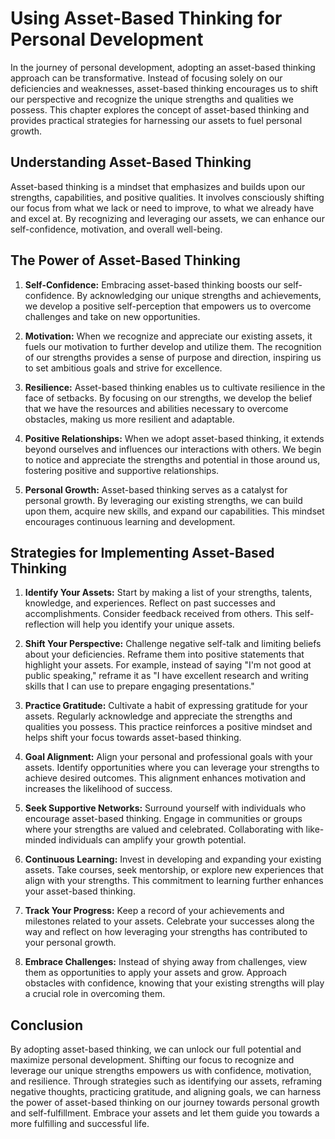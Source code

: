 Using Asset-Based Thinking for Personal Development
============================================================

In the journey of personal development, adopting an asset-based thinking approach can be transformative. Instead of focusing solely on our deficiencies and weaknesses, asset-based thinking encourages us to shift our perspective and recognize the unique strengths and qualities we possess. This chapter explores the concept of asset-based thinking and provides practical strategies for harnessing our assets to fuel personal growth.

Understanding Asset-Based Thinking
----------------------------------

Asset-based thinking is a mindset that emphasizes and builds upon our strengths, capabilities, and positive qualities. It involves consciously shifting our focus from what we lack or need to improve, to what we already have and excel at. By recognizing and leveraging our assets, we can enhance our self-confidence, motivation, and overall well-being.

The Power of Asset-Based Thinking
---------------------------------

1. **Self-Confidence:** Embracing asset-based thinking boosts our self-confidence. By acknowledging our unique strengths and achievements, we develop a positive self-perception that empowers us to overcome challenges and take on new opportunities.

2. **Motivation:** When we recognize and appreciate our existing assets, it fuels our motivation to further develop and utilize them. The recognition of our strengths provides a sense of purpose and direction, inspiring us to set ambitious goals and strive for excellence.

3. **Resilience:** Asset-based thinking enables us to cultivate resilience in the face of setbacks. By focusing on our strengths, we develop the belief that we have the resources and abilities necessary to overcome obstacles, making us more resilient and adaptable.

4. **Positive Relationships:** When we adopt asset-based thinking, it extends beyond ourselves and influences our interactions with others. We begin to notice and appreciate the strengths and potential in those around us, fostering positive and supportive relationships.

5. **Personal Growth:** Asset-based thinking serves as a catalyst for personal growth. By leveraging our existing strengths, we can build upon them, acquire new skills, and expand our capabilities. This mindset encourages continuous learning and development.

Strategies for Implementing Asset-Based Thinking
------------------------------------------------

1. **Identify Your Assets:** Start by making a list of your strengths, talents, knowledge, and experiences. Reflect on past successes and accomplishments. Consider feedback received from others. This self-reflection will help you identify your unique assets.

2. **Shift Your Perspective:** Challenge negative self-talk and limiting beliefs about your deficiencies. Reframe them into positive statements that highlight your assets. For example, instead of saying "I'm not good at public speaking," reframe it as "I have excellent research and writing skills that I can use to prepare engaging presentations."

3. **Practice Gratitude:** Cultivate a habit of expressing gratitude for your assets. Regularly acknowledge and appreciate the strengths and qualities you possess. This practice reinforces a positive mindset and helps shift your focus towards asset-based thinking.

4. **Goal Alignment:** Align your personal and professional goals with your assets. Identify opportunities where you can leverage your strengths to achieve desired outcomes. This alignment enhances motivation and increases the likelihood of success.

5. **Seek Supportive Networks:** Surround yourself with individuals who encourage asset-based thinking. Engage in communities or groups where your strengths are valued and celebrated. Collaborating with like-minded individuals can amplify your growth potential.

6. **Continuous Learning:** Invest in developing and expanding your existing assets. Take courses, seek mentorship, or explore new experiences that align with your strengths. This commitment to learning further enhances your asset-based thinking.

7. **Track Your Progress:** Keep a record of your achievements and milestones related to your assets. Celebrate your successes along the way and reflect on how leveraging your strengths has contributed to your personal growth.

8. **Embrace Challenges:** Instead of shying away from challenges, view them as opportunities to apply your assets and grow. Approach obstacles with confidence, knowing that your existing strengths will play a crucial role in overcoming them.

Conclusion
----------

By adopting asset-based thinking, we can unlock our full potential and maximize personal development. Shifting our focus to recognize and leverage our unique strengths empowers us with confidence, motivation, and resilience. Through strategies such as identifying our assets, reframing negative thoughts, practicing gratitude, and aligning goals, we can harness the power of asset-based thinking on our journey towards personal growth and self-fulfillment. Embrace your assets and let them guide you towards a more fulfilling and successful life.
